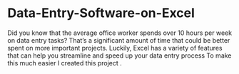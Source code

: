# Data-Entry-Software-on-Excel
Did you know that the average office worker spends over 10 hours per week on data entry tasks? That’s a significant amount of time that could be better spent on more important projects. Luckily, Excel has a variety of features that can help you streamline and speed up your data entry process To make this much easier I created this project .
